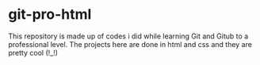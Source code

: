 # git-pro-html
This repository is made up of codes i did while learning Git and Gitub to a professional level. The projects here are done in html and css and they are pretty cool (!_!)
